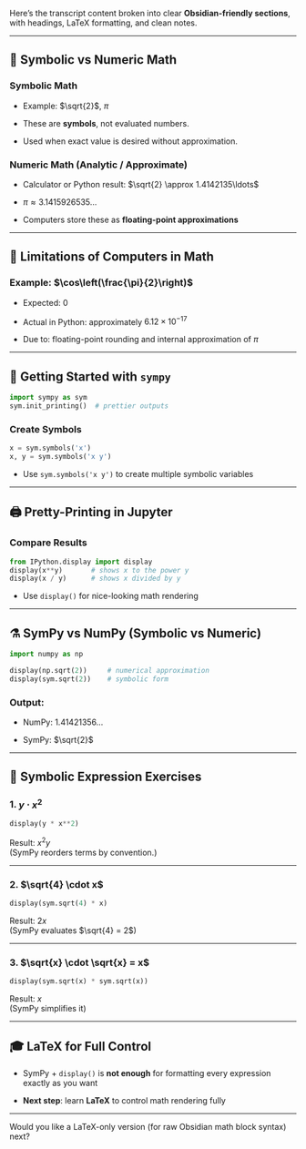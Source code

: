 Here’s the transcript content broken into clear **Obsidian-friendly sections**, with headings, LaTeX formatting, and clean notes.

---

## 🧮 Symbolic vs Numeric Math

### Symbolic Math

- Example: $\sqrt{2}$, $\pi$
    
- These are **symbols**, not evaluated numbers.
    
- Used when exact value is desired without approximation.
    

### Numeric Math (Analytic / Approximate)

- Calculator or Python result: $\sqrt{2} \approx 1.4142135\ldots$
    
- $\pi \approx 3.1415926535\ldots$
    
- Computers store these as **floating-point approximations**
    

---

## 🧠 Limitations of Computers in Math

### Example: $\cos\left(\frac{\pi}{2}\right)$

- Expected: $0$
    
- Actual in Python: approximately $6.12 \times 10^{-17}$
    
- Due to: floating-point rounding and internal approximation of $\pi$
    

---

## 🧰 Getting Started with `sympy`

```python
import sympy as sym
sym.init_printing()  # prettier outputs
```

### Create Symbols

```python
x = sym.symbols('x')
x, y = sym.symbols('x y')
```

- Use `sym.symbols('x y')` to create multiple symbolic variables
    

---

## 🖨 Pretty-Printing in Jupyter

### Compare Results

```python
from IPython.display import display
display(x**y)       # shows x to the power y
display(x / y)      # shows x divided by y
```

- Use `display()` for nice-looking math rendering
    

---

## ⚗️ SymPy vs NumPy (Symbolic vs Numeric)

```python
import numpy as np

display(np.sqrt(2))     # numerical approximation
display(sym.sqrt(2))    # symbolic form
```

### Output:

- NumPy: $1.41421356\ldots$
    
- SymPy: $\sqrt{2}$
    

---

## 🧪 Symbolic Expression Exercises

### 1. $y \cdot x^2$

```python
display(y * x**2)
```

Result: $x^2 y$  
(SymPy reorders terms by convention.)

---

### 2. $\sqrt{4} \cdot x$

```python
display(sym.sqrt(4) * x)
```

Result: $2x$  
(SymPy evaluates $\sqrt{4} = 2$)

---

### 3. $\sqrt{x} \cdot \sqrt{x} = x$

```python
display(sym.sqrt(x) * sym.sqrt(x))
```

Result: $x$  
(SymPy simplifies it)

---

## 🎓 LaTeX for Full Control

- SymPy + `display()` is **not enough** for formatting every expression exactly as you want
    
- **Next step**: learn **LaTeX** to control math rendering fully
    

---

Would you like a LaTeX-only version (for raw Obsidian math block syntax) next?
